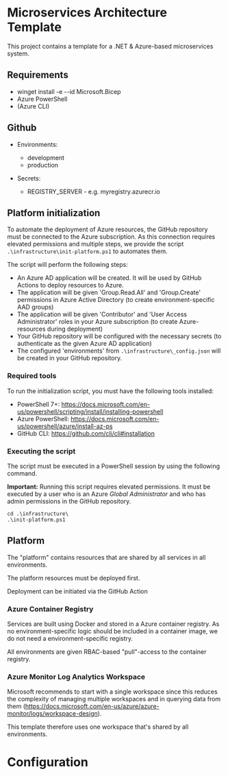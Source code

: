 # Microservices Architecture Template

This project contains a template for a .NET & Azure-based microservices system.



## Requirements

* winget install -e --id Microsoft.Bicep
* Azure PowerShell
* (Azure CLI)

## Github

* Environments:
  * development
  * production

* Secrets:
  * REGISTRY_SERVER - e.g. myregistry.azurecr.io


## Platform initialization

To automate the deployment of Azure resources, the GitHub repository must be connected to the Azure subscription. As this connection requires elevated permissions and multiple steps, we provide the script `.\infrastructure\init-platform.ps1` to automates them.

The script will perform the following steps:
* An Azure AD application will be created. It will be used by GitHub Actions to deploy resources to Azure.
* The application will be given 'Group.Read.All' and 'Group.Create' permissions in Azure Active Directory (to create environment-specific AAD groups)
* The application will be given 'Contributor' and 'User Access Administrator' roles in your Azure subscription (to create Azure-resources during deployment)
* Your GitHub repository will be configured with the necessary secrets (to authenticate as the given Azure AD application)
* The configured 'environments' from `.\infrastructure\_config.json` will be created in your GitHub repository.

### Required tools
To run the initialization script, you must have the following tools installed:
* PowerShell 7+: https://docs.microsoft.com/en-us/powershell/scripting/install/installing-powershell
* Azure PowerShell: https://docs.microsoft.com/en-us/powershell/azure/install-az-ps
* GitHub CLI: https://github.com/cli/cli#installation

### Executing the script
The script must be executed in a PowerShell session by using the following command.

**Important:** Running this script requires elevated permissions. It must be executed by a user who is an Azure _Global Administrator_ and who has admin permissions in the GitHub repository.

```pwsh
cd .\infrastructure\
.\init-platform.ps1
```

## Platform

The "platform" contains resources that are shared by all services in all environments.

The platform resources must be deployed first.

Deployment can be initiated via the GitHub Action 

### Azure Container Registry

Services are built using Docker and stored in a Azure container registry. As no environment-specific logic should be included in a container image, we do not need 
a environment-specific registry.

All environments are given RBAC-based "pull"-access to the container registry.

### Azure Monitor Log Analytics Workspace

Microsoft recommends to start with a single workspace since this reduces the complexity of managing multiple workspaces and in querying data from them
(https://docs.microsoft.com/en-us/azure/azure-monitor/logs/workspace-design).

This template therefore uses one workspace that's shared by all environments.



# Configuration

